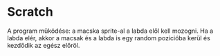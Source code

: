 # Scratch
A program müködése: a macska sprite-al a labda elől kell mozogni. Ha a labda elér, akkor a macsak és a labda is egy random pozicióba kerül és kezdődik az egész előröl.
